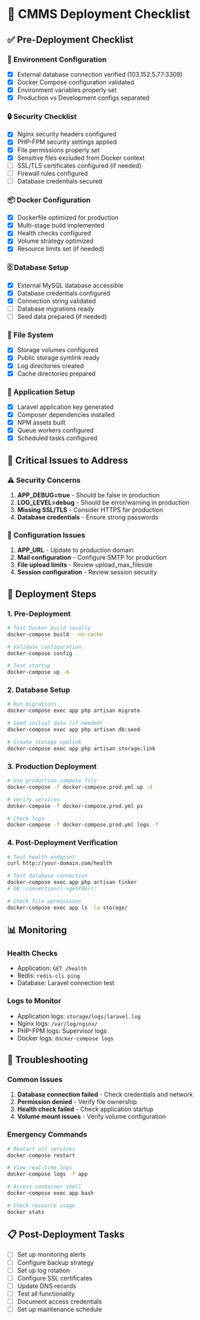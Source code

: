 # 🚀 CMMS Deployment Checklist

## ✅ Pre-Deployment Checklist

### 🔧 Environment Configuration

- [x] External database connection verified (103.152.5.77:3309)
- [x] Docker Compose configuration validated
- [x] Environment variables properly set
- [x] Production vs Development configs separated

### 🔒 Security Checklist

- [x] Nginx security headers configured
- [x] PHP-FPM security settings applied
- [x] File permissions properly set
- [x] Sensitive files excluded from Docker context
- [ ] SSL/TLS certificates configured (if needed)
- [ ] Firewall rules configured
- [ ] Database credentials secured

### 📦 Docker Configuration

- [x] Dockerfile optimized for production
- [x] Multi-stage build implemented
- [x] Health checks configured
- [x] Volume strategy optimized
- [x] Resource limits set (if needed)

### 🗄️ Database Setup

- [x] External MySQL database accessible
- [x] Database credentials configured
- [x] Connection string validated
- [ ] Database migrations ready
- [ ] Seed data prepared (if needed)

### 📁 File System

- [x] Storage volumes configured
- [x] Public storage symlink ready
- [x] Log directories created
- [x] Cache directories prepared

### 🔄 Application Setup

- [x] Laravel application key generated
- [x] Composer dependencies installed
- [x] NPM assets built
- [x] Queue workers configured
- [x] Scheduled tasks configured

## 🚨 Critical Issues to Address

### ⚠️ Security Concerns

1. **APP_DEBUG=true** - Should be false in production
2. **LOG_LEVEL=debug** - Should be error/warning in production
3. **Missing SSL/TLS** - Consider HTTPS for production
4. **Database credentials** - Ensure strong passwords

### 🔧 Configuration Issues

1. **APP_URL** - Update to production domain
2. **Mail configuration** - Configure SMTP for production
3. **File upload limits** - Review upload_max_filesize
4. **Session configuration** - Review session security

## 🚀 Deployment Steps

### 1. Pre-Deployment

```bash
# Test Docker build locally
docker-compose build --no-cache

# Validate configuration
docker-compose config

# Test startup
docker-compose up -d
```

### 2. Database Setup

```bash
# Run migrations
docker-compose exec app php artisan migrate

# Seed initial data (if needed)
docker-compose exec app php artisan db:seed

# Create storage symlink
docker-compose exec app php artisan storage:link
```

### 3. Production Deployment

```bash
# Use production compose file
docker-compose -f docker-compose.prod.yml up -d

# Verify services
docker-compose -f docker-compose.prod.yml ps

# Check logs
docker-compose -f docker-compose.prod.yml logs -f
```

### 4. Post-Deployment Verification

```bash
# Test health endpoint
curl http://your-domain.com/health

# Test database connection
docker-compose exec app php artisan tinker
# DB::connection()->getPdo();

# Check file permissions
docker-compose exec app ls -la storage/
```

## 📊 Monitoring

### Health Checks

- Application: `GET /health`
- Redis: `redis-cli ping`
- Database: Laravel connection test

### Logs to Monitor

- Application logs: `storage/logs/laravel.log`
- Nginx logs: `/var/log/nginx/`
- PHP-FPM logs: Supervisor logs
- Docker logs: `docker-compose logs`

## 🔧 Troubleshooting

### Common Issues

1. **Database connection failed** - Check credentials and network
2. **Permission denied** - Verify file ownership
3. **Health check failed** - Check application startup
4. **Volume mount issues** - Verify volume configuration

### Emergency Commands

```bash
# Restart all services
docker-compose restart

# View real-time logs
docker-compose logs -f app

# Access container shell
docker-compose exec app bash

# Check resource usage
docker stats
```

## 📋 Post-Deployment Tasks

- [ ] Set up monitoring alerts
- [ ] Configure backup strategy
- [ ] Set up log rotation
- [ ] Configure SSL certificates
- [ ] Update DNS records
- [ ] Test all functionality
- [ ] Document access credentials
- [ ] Set up maintenance schedule

